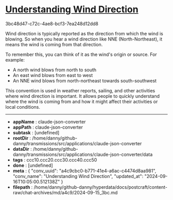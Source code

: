 # [Understanding Wind Direction](https://claude.ai/chat/a4c9cbc0-b771-41e4-a6ac-c4474d8aa981)

3bc48d47-c72c-4ae8-bcf3-7ea248d12dd8

 Wind direction is typically reported as the direction from which the wind is blowing. So when you hear a wind direction like NNE (North-Northeast), it means the wind is coming from that direction.

To remember this, you can think of it as the wind's origin or source. For example:

- A north wind blows from north to south
- An east wind blows from east to west
- An NNE wind blows from north-northeast towards south-southwest

This convention is used in weather reports, sailing, and other activities where wind direction is important. It allows people to quickly understand where the wind is coming from and how it might affect their activities or local conditions.

---

* **appName** : claude-json-converter
* **appPath** : claude-json-converter
* **subtask** : [undefined]
* **rootDir** : /home/danny/github-danny/transmissions/src/applications/claude-json-converter
* **dataDir** : /home/danny/github-danny/transmissions/src/applications/claude-json-converter/data
* **tags** : ccc10.ccc20.ccc30.ccc40.ccc50
* **done** : [undefined]
* **meta** : {
  "conv_uuid": "a4c9cbc0-b771-41e4-a6ac-c4474d8aa981",
  "conv_name": "Understanding Wind Direction",
  "updated_at": "2024-09-16T10:05:00.512138Z"
}
* **filepath** : /home/danny/github-danny/hyperdata/docs/postcraft/content-raw/chat-archives/md/a4c9/2024-09-15_3bc.md